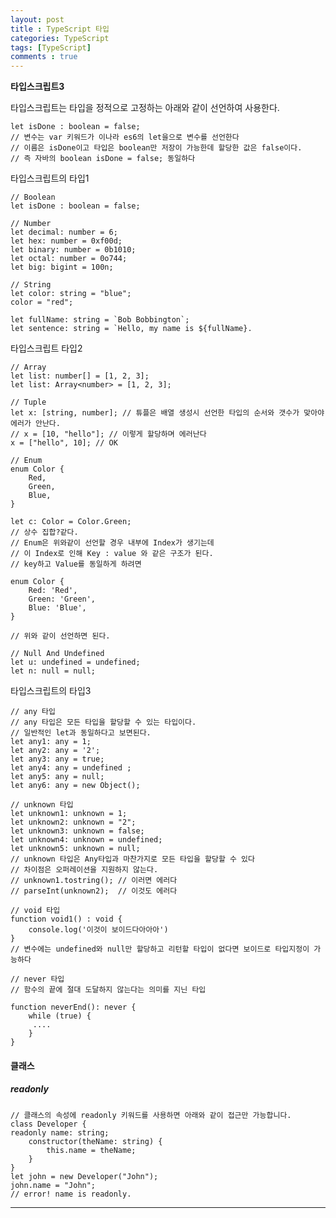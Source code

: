 ```yaml
---
layout: post
title : TypeScript 타입
categories: TypeScript
tags: [TypeScript]
comments : true
---
```


**타입스크립트3**

타입스크립트는 타입을 정적으로 고정하는 아래와 같이 선언하여 사용한다. 

    let isDone : boolean = false; 
    // 변수는 var 키워드가 이나라 es6의 let을으로 변수를 선언한다 
    // 이름은 isDone이고 타입은 boolean만 저장이 가능한데 할당한 값은 false이다. 
    // 즉 자바의 boolean isDone = false; 동일하다

타입스크립트의 타입1

    // Boolean
    let isDone : boolean = false; 

    // Number
    let decimal: number = 6;
    let hex: number = 0xf00d;
    let binary: number = 0b1010;
    let octal: number = 0o744;
    let big: bigint = 100n;

    // String 
    let color: string = "blue";
    color = "red";

    let fullName: string = `Bob Bobbington`;
    let sentence: string = `Hello, my name is ${fullName}.

타입스크립트 타입2  

    // Array
    let list: number[] = [1, 2, 3];
    let list: Array<number> = [1, 2, 3];

    // Tuple 
    let x: [string, number]; // 튜플은 배열 생성시 선언한 타입의 순서와 갯수가 맞아야 에러가 안난다.
    // x = [10, "hello"]; // 이렇게 할당하며 에러난다
    x = ["hello", 10]; // OK

    // Enum 
    enum Color {
        Red,
        Green,
        Blue,
    }

    let c: Color = Color.Green;
    // 상수 집합?같다. 
    // Enum은 위와같이 선언할 경우 내부에 Index가 생기는데 
    // 이 Index로 인해 Key : value 와 같은 구조가 된다.
    // key하고 Value를 동일하게 하려면 

    enum Color {
        Red: 'Red',
        Green: 'Green',
        Blue: 'Blue',
    }

    // 위와 같이 선언하면 된다. 

    // Null And Undefined
    let u: undefined = undefined;
    let n: null = null;


타입스크립트의 타입3

    // any 타입 
    // any 타입은 모든 타입을 할당할 수 있는 타입이다. 
    // 일반적인 let과 동일하다고 보면된다. 
    let any1: any = 1;
    let any2: any = '2';
    let any3: any = true;
    let any4: any = undefined ;
    let any5: any = null;
    let any6: any = new Object();

    // unknown 타입 
    let unknown1: unknown = 1;
    let unknown2: unknown = "2";
    let unknown3: unknown = false;
    let unknown4: unknown = undefined;
    let unknown5: unknown = null;
    // unknown 타입은 Any타입과 마찬가지로 모든 타입을 할당할 수 있다 
    // 차이점은 오퍼레이션을 지원하지 않는다.
    // unknown1.tostring(); // 이러면 에러다 
    // parseInt(unknown2);  // 이것도 에러다

    // void 타입 
    function void1() : void {
        console.log('이것이 보이드다아아아')
    }
    // 변수에는 undefined와 null만 할당하고 리턴할 타입이 없다면 보이드로 타입지정이 가능하다

    // never 타입 
    // 함수의 끝에 절대 도달하지 않는다는 의미를 지닌 타입

    function neverEnd(): never {
        while (true) {
         ....   
        }
    }

#### 클래스

##### readonly

    // 클래스의 속성에 readonly 키워드를 사용하면 아래와 같이 접근만 가능합니다.
    class Developer {
    readonly name: string;
        constructor(theName: string) {
            this.name = theName;
        }
    }
    let john = new Developer("John");
    john.name = "John"; 
    // error! name is readonly.

--- 
